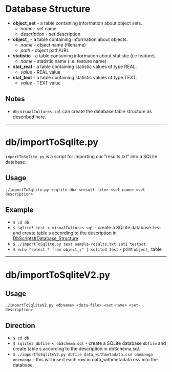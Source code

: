 

# Database Structure #

  * **object\_set** - a table containing information about object sets.
    * _name_ - set name
    * _description_ - set description
  * **object`_`** - a table containing information about objects.
    * _name_ - object name (filename)
    * _path_ - object path/URL
  * **statistic** - a table containing information about statistic (i.e feature).
    * _name_ - statistic name (i.e. feature name)
  * **stat\_real** - a table containing statistic values of type REAL.
    * _value_ - REAL value
  * **stat\_text** - a table containing statistic values of type TEXT.
    * _value_ - TEXT value

## Notes ##
  * `db/visualCultures.sql` can create the database table structure as described here.


---


# db/importToSqlite.py #

`importToSqlite.py` is a script for importing our "results.txt" into a SQLite database.

## Usage ##
`./importToSqlite.py <sqlite-db> <result file> <set name> <set description>`

## Example ##
  * `$ cd db`
  * `$ sqlite3 test < visualCultures.sql` - create a SQLite database `test` and create table s according to the description in [DbScripts#Database\_Structure](DbScripts#Database_Structure.md)
  * `$ ./importToSqlite.py test sample-results.txt set1 testset`
  * `$ echo "select * from object_;" | sqlite3 test` - print `object_` table


---


# db/importToSqliteV2.py #

## Usage ##
`./importToSqliteV2.py <dbname> <data-file> <set-name> <set-description>`

## Direction ##
  * `$ cd db`
  * `$ sqlite3 dbfile < dbSchema.sql` - create a SQLite database `dbfile` and create table s according to the description in dbSchema.sql.
  * `$ ./importToSqliteV2.py dbfile data_withmetadata.csv onemanga onemanga` - this will insert each row in data\_withmetadata.csv into the database.

